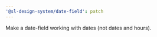 ```yaml
---
'@sl-design-system/date-field': patch
---
```


Make a date-field working with dates (not dates and hours).
